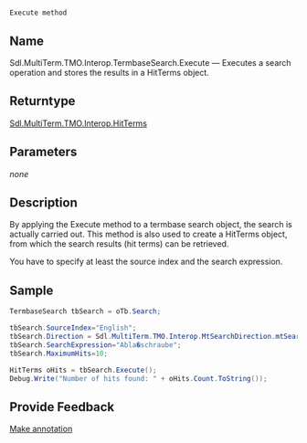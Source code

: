 

# 
    Execute method



## Name

Sdl.MultiTerm.TMO.Interop.TermbaseSearch.Execute —          Executes a search operation and stores the results in a HitTerms object.



## Returntype

[Sdl.MultiTerm.TMO.Interop.HitTerms](Sdl.MultiTerm.TMO.Interop.HitTerms.html)



## Parameters
*none*


## Description



By applying the Execute method to a termbase search object, the search is actually carried out. This method is also used to create a HitTerms object, from which the search results (hit terms) can be retrieved.

You have to specify at least the source index and the search expression.



## Sample


```cs
TermbaseSearch tbSearch = oTb.Search;

tbSearch.SourceIndex="English";			
tbSearch.Direction = Sdl.MultiTerm.TMO.Interop.MtSearchDirection.mtSearchDown;
tbSearch.SearchExpression="Abla�schraube";
tbSearch.MaximumHits=10;

HitTerms oHits = tbSearch.Execute();
Debug.Write("Number of hits found: " + oHits.Count.ToString());
```



## Provide Feedback

[Make annotation](mailto:sdk-feedback@sdl.com&amp;subject=Reference%20for%20Sdl.MultiTerm.TMO.Interop.TermbaseSearch.Execute)

